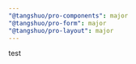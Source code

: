 ```yaml
---
"@tangshuo/pro-components": major
"@tangshuo/pro-form": major
"@tangshuo/pro-layout": major
---
```


test
